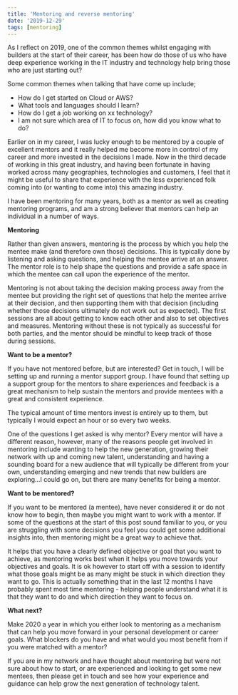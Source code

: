 ```yaml
---
title: 'Mentoring and reverse mentoring'
date: '2019-12-29'
tags: [mentoring]
---
```

As I reflect on 2019, one of the common themes whilst engaging with builders at the start of their career, has been how do those of us who have deep experience working in the IT industry and technology help bring those who are just starting out?

Some common themes when talking that have come up include;

* How do I get started on Cloud or AWS?
* What tools and languages should I learn?
* How do I get a job working on xx technology?
* I am not sure which area of IT to focus on, how did you know what to do?

Earlier on in my career, I was lucky enough to be mentored by a couple of excellent mentors and it really helped me become more in control of my career and more invested in the decisions I made. Now in the third decade of working in this great industry, and having been fortunate in having worked across many geographies, technologies and customers, I feel that it might be useful to share that experience with the less experienced folk coming into (or wanting to come into) this amazing industry.

I have been mentoring for many years, both as a mentor as well as creating mentoring programs, and am a strong believer that mentors can help an individual in a number of ways.

**Mentoring**

Rather than given answers, mentoring is the process by which you help the mentee make (and therefore own those) decisions. This is typically done by listening and asking questions, and helping the mentee arrive at an answer. The mentor role is to help shape the questions and provide a safe space in which the mentee can call upon the experience of the mentor. 

Mentoring is not about taking the decision making process away from the mentee but providing the right set of questions that help the mentee arrive at their decision, and then supporting them with that decision (including whether those decisions ultimately do not work out as expected). The first sessions are all about getting to know each other and also to set objectives and measures. Mentoring without these is not typically as successful for both parties, and the mentor should be mindful to keep track of those during sessions.

**Want to be a mentor?**

If you have not mentored before, but are interested? Get in touch, I will be setting up and running a mentor support group. I have found that setting up a support group for the mentors to share experiences and feedback is a great mechanism to help sustain the mentors and provide mentees with a great and consistent experience. 

The typical amount of time mentors invest is entirely up to them, but typically I would expect an hour or so every two weeks.

One of the questions I get asked is why mentor? Every mentor will have a different reason, however, many of the reasons people get involved in mentoring include wanting to help the new generation, growing their network with up and coming new talent, understanding and having a sounding board for a new audience that will typically be different from your own, understanding emerging and new trends that new builders are exploring...I could go on, but there are many benefits for being a mentor.

**Want to be mentored?**

If you want to be mentored (a mentee), have never considered it or do not know how to begin, then maybe you might want to work with a mentor. If some of the questions at the start of this post sound familiar to you, or you are struggling with some decisions you feel you could get some additional insights into, then mentoring might be a great way to achieve that.

It helps that you have a clearly defined objective or goal that you want to achieve, as mentoring works best when it helps you move towards your objectives and goals. It is ok however to start off with a session to identify what those goals might be as many might be stuck in which direction they want to go. This is actually something that in the last 12 months I have probably spent most time mentoring - helping people understand what it is that they want to do and which direction they want to focus on.

**What next?**

Make 2020 a year in which you either look to mentoring as a mechanism that can help you move forward in your personal development or career goals. What blockers do you have and what would you most benefit from if you were matched with a mentor? 

If you are in my network and have thought about mentoring but were not sure about how to start, or are experienced and looking to get some new mentees, then please get in touch and see how your experience and guidance can help grow the next generation of technology talent.






